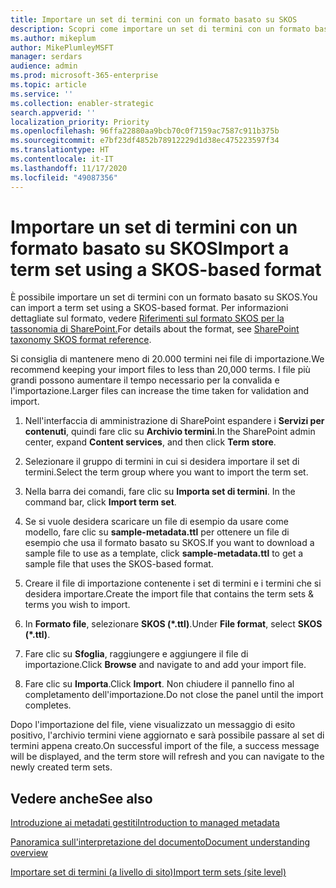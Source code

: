 ```yaml
---
title: Importare un set di termini con un formato basato su SKOS
description: Scopri come importare un set di termini con un formato basato su SKOS
ms.author: mikeplum
author: MikePlumleyMSFT
manager: serdars
audience: admin
ms.prod: microsoft-365-enterprise
ms.topic: article
ms.service: ''
ms.collection: enabler-strategic
search.appverid: ''
localization_priority: Priority
ms.openlocfilehash: 96ffa22880aa9bcb70c0f7159ac7587c911b375b
ms.sourcegitcommit: e7bf23df4852b78912229d1d38ec475223597f34
ms.translationtype: HT
ms.contentlocale: it-IT
ms.lasthandoff: 11/17/2020
ms.locfileid: "49087356"
---
```

# <a name="import-a-term-set-using-a-skos-based-format"></a><span data-ttu-id="bc5d2-103">Importare un set di termini con un formato basato su SKOS</span><span class="sxs-lookup"><span data-stu-id="bc5d2-103">Import a term set using a SKOS-based format</span></span>

<span data-ttu-id="bc5d2-104">È possibile importare un set di termini con un formato basato su SKOS.</span><span class="sxs-lookup"><span data-stu-id="bc5d2-104">You can import a term set using a SKOS-based format.</span></span> <span data-ttu-id="bc5d2-105">Per informazioni dettagliate sul formato, vedere [Riferimenti sul formato SKOS per la tassonomia di SharePoint.](skos-format-reference.md)</span><span class="sxs-lookup"><span data-stu-id="bc5d2-105">For details about the format, see [SharePoint taxonomy SKOS format reference](skos-format-reference.md).</span></span>

<span data-ttu-id="bc5d2-106">Si consiglia di mantenere meno di 20.000 termini nei file di importazione.</span><span class="sxs-lookup"><span data-stu-id="bc5d2-106">We recommend keeping your import files to less than 20,000 terms.</span></span> <span data-ttu-id="bc5d2-107">I file più grandi possono aumentare il tempo necessario per la convalida e l'importazione.</span><span class="sxs-lookup"><span data-stu-id="bc5d2-107">Larger files can increase the time taken for validation and import.</span></span>

1. <span data-ttu-id="bc5d2-108">Nell'interfaccia di amministrazione di SharePoint espandere i **Servizi per contenuti**, quindi fare clic su **Archivio termini**.</span><span class="sxs-lookup"><span data-stu-id="bc5d2-108">In the SharePoint admin center, expand **Content services**, and then click **Term store**.</span></span>

2. <span data-ttu-id="bc5d2-109">Selezionare il gruppo di termini in cui si desidera importare il set di termini.</span><span class="sxs-lookup"><span data-stu-id="bc5d2-109">Select the term group where you want to import the term set.</span></span>

3. <span data-ttu-id="bc5d2-110">Nella barra dei comandi, fare clic su **Importa set di termini**. </span><span class="sxs-lookup"><span data-stu-id="bc5d2-110">In the command bar, click **Import term set**.</span></span>
 
4.  <span data-ttu-id="bc5d2-111">Se si vuole desidera scaricare un file di esempio da usare come modello, fare clic su **sample-metadata.ttl** per ottenere un file di esempio che usa il formato basato su SKOS.</span><span class="sxs-lookup"><span data-stu-id="bc5d2-111">If you want to download a sample file to use as a template, click **sample-metadata.ttl** to get a sample file that uses the SKOS-based format.</span></span>
 
5.  <span data-ttu-id="bc5d2-112">Creare il file di importazione contenente i set di termini e i termini che si desidera importare.</span><span class="sxs-lookup"><span data-stu-id="bc5d2-112">Create the import file that contains the term sets & terms you wish to import.</span></span>

6.  <span data-ttu-id="bc5d2-113">In **Formato file**, selezionare **SKOS (\*.ttl)**.</span><span class="sxs-lookup"><span data-stu-id="bc5d2-113">Under **File format**, select **SKOS (\*.ttl)**.</span></span>

7.  <span data-ttu-id="bc5d2-114">Fare clic su **Sfoglia**, raggiungere e aggiungere il file di importazione.</span><span class="sxs-lookup"><span data-stu-id="bc5d2-114">Click **Browse** and navigate to and add your import file.</span></span>

8.  <span data-ttu-id="bc5d2-115">Fare clic su **Importa**.</span><span class="sxs-lookup"><span data-stu-id="bc5d2-115">Click **Import**.</span></span> <span data-ttu-id="bc5d2-116">Non chiudere il pannello fino al completamento dell'importazione.</span><span class="sxs-lookup"><span data-stu-id="bc5d2-116">Do not close the panel until the import completes.</span></span>

<span data-ttu-id="bc5d2-117">Dopo l'importazione del file, viene visualizzato un messaggio di esito positivo, l'archivio termini viene aggiornato e sarà possibile passare al set di termini appena creato.</span><span class="sxs-lookup"><span data-stu-id="bc5d2-117">On successful import of the file, a success message will be displayed, and the term store will refresh and you can navigate to the newly created term sets.</span></span>

## <a name="see-also"></a><span data-ttu-id="bc5d2-118">Vedere anche</span><span class="sxs-lookup"><span data-stu-id="bc5d2-118">See also</span></span>

[<span data-ttu-id="bc5d2-119">Introduzione ai metadati gestiti</span><span class="sxs-lookup"><span data-stu-id="bc5d2-119">Introduction to managed metadata</span></span>](https://docs.microsoft.com/sharepoint/managed-metadata)

[<span data-ttu-id="bc5d2-120">Panoramica sull'interpretazione del documento</span><span class="sxs-lookup"><span data-stu-id="bc5d2-120">Document understanding overview</span></span>](document-understanding-overview.md)

[<span data-ttu-id="bc5d2-121">Importare set di termini (a livello di sito)</span><span class="sxs-lookup"><span data-stu-id="bc5d2-121">Import term sets (site level)</span></span>](https://support.microsoft.com/office/168fbc86-7fce-4288-9a1f-b83fc3921c18)